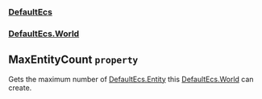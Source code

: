 ### [DefaultEcs](./DefaultEcs.md 'DefaultEcs')
### [DefaultEcs.World](./DefaultEcs-World.md 'DefaultEcs.World')
## MaxEntityCount `property`
Gets the maximum number of [DefaultEcs.Entity](./DefaultEcs-Entity.md 'DefaultEcs.Entity') this [DefaultEcs.World](./DefaultEcs-World.md 'DefaultEcs.World') can create.
